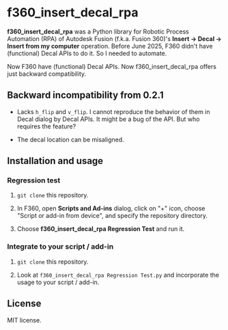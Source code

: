 # f360_insert_decal_rpa

**f360_insert_decal_rpa** was a Python library for Robotic Process Automation (RPA) of
Autodesk Fusion (f.k.a. Fusion 360)'s **Insert -> Decal -> Insert from my computer** operation.
Before June 2025, F360 didn't have (functional) Decal APIs to do it. So I needed to automate.

Now F360 have (functional) Decal APIs. Now f360_insert_decal_rpa offers just backward compatibility.

## Backward incompatibility from 0.2.1

- Lacks `h_flip` and `v_flip`. I cannot reproduce the behavior of them in Decal dialog by Decal APIs.
It might be a bug of the API. But who requires the feature?

- The decal location can be misaligned.

## Installation and usage

### Regression test

1. `git clone` this repository. 

2. In F360, open **Scripts and Ad-ins** dialog, click on "+" icon, choose "Script or add-in from device",
and specify the repository directory.

3. Choose **f360_insert_decal_rpa Regression Test** and run it.

### Integrate to your script / add-in

1. `git clone` this repository. 

2. Look at `f360_insert_decal_rpa Regression Test.py` and incorporate the usage to your script / add-in.

## License

MIT license.
